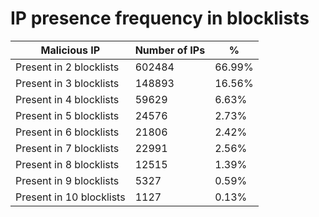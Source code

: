 # IP presence frequency in blocklists
| Malicious IP | Number of IPs | % |
|----|----|----|
| Present in 2 blocklists | 602484 | 66.99% |
| Present in 3 blocklists | 148893 | 16.56% |
| Present in 4 blocklists | 59629 | 6.63% |
| Present in 5 blocklists | 24576 | 2.73% |
| Present in 6 blocklists | 21806 | 2.42% |
| Present in 7 blocklists | 22991 | 2.56% |
| Present in 8 blocklists | 12515 | 1.39% |
| Present in 9 blocklists | 5327 | 0.59% |
| Present in 10 blocklists | 1127 | 0.13% |

